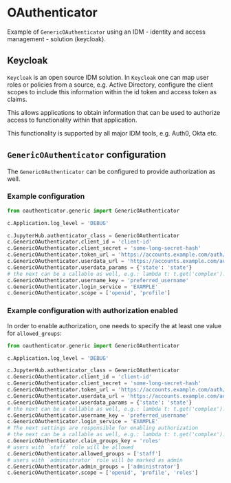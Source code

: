 # OAuthenticator

Example of `GenericOAuthenticator` using an IDM - identity and access management - solution (keycloak).

## Keycloak

`Keycloak` is an open source IDM solution.
In `Keycloak` one can map user roles or policies from a source,
e.g. Active Directory, configure the client scopes to include this information
within the id token and access token as claims.

This allows applications to obtain information that can be used to authorize
access to functionality within that application.

This functionality is supported by all major IDM tools, e.g. Auth0, Okta etc.

## `GenericOAuthenticator` configuration

The `GenericOAuthenticator` can be configured to provide authorization as well.

### Example configuration

```python
from oauthenticator.generic import GenericOAuthenticator

c.Application.log_level = 'DEBUG'

c.JupyterHub.authenticator_class = GenericOAuthenticator
c.GenericOAuthenticator.client_id = 'client-id'
c.GenericOAuthenticator.client_secret = 'some-long-secret-hash'
c.GenericOAuthenticator.token_url = 'https://accounts.example.com/auth/realms/example/protocol/openid-connect/token'
c.GenericOAuthenticator.userdata_url = 'https://accounts.example.com/auth/realms/example/protocol/openid-connect/userinfo'
c.GenericOAuthenticator.userdata_params = {'state': 'state'}
# the next can be a callable as well, e.g.: lambda t: t.get('complex').get('structure').get('username')
c.GenericOAuthenticator.username_key = 'preferred_username'
c.GenericOAuthenticator.login_service = 'EXAMPLE'
c.GenericOAuthenticator.scope = ['openid', 'profile']
```

### Example configuration with authorization enabled

In order to enable authorization, one needs to specify the at least one value for `allowed_groups`:

```python
from oauthenticator.generic import GenericOAuthenticator

c.Application.log_level = 'DEBUG'

c.JupyterHub.authenticator_class = GenericOAuthenticator
c.GenericOAuthenticator.client_id = 'client-id'
c.GenericOAuthenticator.client_secret = 'some-long-secret-hash'
c.GenericOAuthenticator.token_url = 'https://accounts.example.com/auth/realms/example/protocol/openid-connect/token'
c.GenericOAuthenticator.userdata_url = 'https://accounts.example.com/auth/realms/example/protocol/openid-connect/userinfo'
c.GenericOAuthenticator.userdata_params = {'state': 'state'}
# the next can be a callable as well, e.g.: lambda t: t.get('complex').get('structure').get('username')
c.GenericOAuthenticator.username_key = 'preferred_username'
c.GenericOAuthenticator.login_service = 'EXAMPLE'
# The next settings are responsible for enabling authorization
# the next can be a callable as well, e.g.: lambda t: t.get('complex').get('structure').get('roles')
c.GenericOAuthenticator.claim_groups_key = 'roles'
# users with `staff` role will be allowed
c.GenericOAuthenticator.allowed_groups = ['staff']
# users with `administrator` role will be marked as admin
c.GenericOAuthenticator.admin_groups = ['administrator']
c.GenericOAuthenticator.scope = ['openid', 'profile', 'roles']
```
